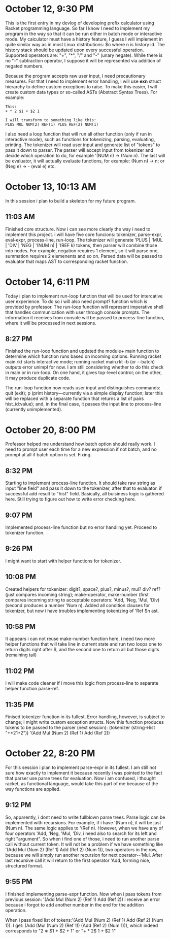 # October 12, 9:30 PM

This is the first entry in my devlog of developing prefix calculator using Racket programming language. So far I know I need to implement
my program in the way so that it can be run either in batch mode or interactive mode. My calculator must have a history feature, I guess 
I will implement in quite similar way as in most Linux distributions: $n where n is history id. The history stack should be updated upon every
successful operation. Supported operators are: "+", "*", "/" and "-" (unary negate). While there is no "-" subtraction 
operator, I suppose it will be represented via addition of negated numbers.

Because the program accepts raw user input, I need precautionary measures. For that I need to implement error handling, I will use **exn** 
struct hierarchy to define custom exceptions to raise. To make this easier, I will create custom data types or so-called 
ASTs (Abstract Syntax Trees). For example:
```
This:
+ * 2 $1 + $2 1

I will transform to something like this:
PLUS MUL NUM(2) REF(1) PLUS REF(2) NUM(1)
```
I also need a loop function that will run all other function (only if run in interactive mode), such as functions for tokenizing, parsing, 
evaluating, printing. The tokenizer will read user input and generate list of "tokens" to pass it down to parser. The parser will 
accept input from tokenizer and decide which operation to do, for example '(NUM n) → (Num n). The last will be evaluator, it will actually
evaluate functions, for example: (Num n) → n; or (Neg e) → - (eval e) etc.

# October 13, 10:13 AM

In this session i plan to build a skeleton for my future program.  

## 11:03 AM

Finished core structure. Now i can see more clearly the way i need to implement this project. i will have five core funcions: 
tokenizer, parse-expr, eval-expr, process-line, run-loop. The tokenizer will generate 'PLUS | 'MUL | 'DIV | 'NEG | '(NUM n) | '(REF k) 
tokens, then parser will combine those into nodes. For example, negation requires 1 element, so it will parse one, summation requires 2
elemenents and so on. Parsed data will be passed to evaluator that maps AST to corresponding racket function.

# October 14, 6:11 PM

Today i plan to implement run-loop function that will be used for intercative user experience. To do so i will also need prompt? function
which is provided by professor. The run-loop function will represent imperative shell that handles communication with user through console
prompts. The information it receives from console will be passed to process-line function, where it will be processed in next sessions.

## 8:27 PM

Finished the run-loop function and updated the module+ main function to determine which function runs based on incoming options. 
Running racket main.rkt starts interactive mode; running racket main.rkt -b (or --batch) outputs error unimpl for now. I am still 
considering whether to do this check in main or in run-loop. On one hand, it gives top-level control; on the other, 
it may produce duplicate code.

The run-loop function now reads user input and distinguishes commands: quit (exit); p (print history—currently via a simple display 
function; later this will be replaced with a separate function that returns a list of pairs hist_id:value); and, in the final case, 
it passes the input line to process-line (currently unimplemented).

# October 20, 8:00 PM

Professor helped me understand how batch option should really work. I need to prompt user each time for a new expression if not batch, and 
no prompt at all if batch option is set. Fixing.

## 8:32 PM

Starting to implement process-line function. It should take raw string as input "line field" and pass it down to the tokenizer, after that
to evaluator. if successful add result to "hist" field. Basically, all buisiness logic is gathered here. Still trying to figure out how 
to write error checking here.

## 9:07 PM

Implemented process-line function but no error handling yet. Proceed to tokenizer function.

## 9:26 PM

I might want to start with helper functions for tokenizer.

## 10:08 PM

Created helpers for tokenizer: digit?, space?, plus?, minus?, mul? div? ref? (just compares incoming string); make-operator, make-number 
(first compares incoming string to acceptable operators: 'Add, 'Neg, 'Mul, 'Div)(second produces a number 'Num n). Added all 
condition clauses for tokenizer, but now i have troubles implementing tokenizing of 'Ref $n ast.   

## 10:58 PM

It appears i can not reuse make-number function here, i need two more helper functions that will take line in current state and run two loops
one to return digits right after $, and the second one to return all but those digits (remaining tail)

## 11:02 PM

I will make code cleaner if i move this logic from process-line to separate helper function parse-ref.

## 11:35 PM

Finised tokenizer function in its fullest. Error handling, however, is subject to change; i might write custom exception structs.
Now this function produces tokens to be passed to the parser (next session):
 (tokenizer (string->list "+*2$1+$2"))
'(Add Mul (Num 2) (Ref 1) Add (Ref 2))

# October 22, 8:20 PM

For this session i plan to implement parse-expr in its fullest. I am still not sure how exactly to implement it because recently i was 
pointed to the fact that parser use parse trees for evaluation. Now i am confused, i thought racket, as functional language, would take this
part of me because of the way functions are applied.  

## 9:12 PM

So, apparently, i dont need to write fullblown parse trees. Parse logic can be implemented with recursions. For example, if i have '(Num n),
it will be just (Num n). The same logic applies to '(Ref n). However, when we have any of four operators 'Add, 'Neg, 'Mul, 'Div, i need also
to search for its left and right "argument". So when i find one of those, i need to run another parse call without current token. It will 
not be a problem if we have something like '(Add Mul (Num 2) (Ref 1) Add (Ref 2) (Num 1)), two operators in the row, because we will simply
run another recursion for next operator--'Mul. After last recursive call it will return to the first operator 'Add, forming nice, structured
format. 

## 9:55 PM

I finished implementing parse-expr function. Now when i pass tokens from previous session: '(Add Mul (Num 2) (Ref 1) Add (Ref 2)) i receive
an error because i forgot to add another number in the end for the addition operation. 

When i pass fixed list of tokens:'(Add Mul (Num 2) (Ref 1) Add (Ref 2) (Num 1)). 
I get: (Add (Mul (Num 2) (Ref 1)) (Add (Ref 2) (Num 1))), which indeed corresponds to "2 ∗ $1 + $2 + 1" or "+ * 2$ 1 + $2 1" 

